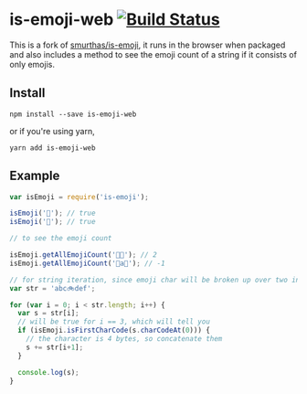 # is-emoji-web [![Build Status](https://travis-ci.org/farkob/is-emoji-web.svg?branch=master)](https://travis-ci.org/farkob/is-emoji-web)

This is a fork of [smurthas/is-emoji](https://github.com/smurthas/is-emoji), it runs in the browser when packaged and also includes a method to see the emoji count of a string if it consists of only emojis.

## Install
```npm install --save is-emoji-web```

or if you're using yarn,

 ```yarn add is-emoji-web```


## Example
```javascript
var isEmoji = require('is-emoji');

isEmoji('🌻'); // true
isEmoji('🌻'); // true

// to see the emoji count

isEmoji.getAllEmojiCount('🌻🌻'); // 2
isEmoji.getAllEmojiCount('🌻a🌻'); // -1

// for string iteration, since emoji char will be broken up over two indexes.
var str = 'abc🚲def';

for (var i = 0; i < str.length; i++) {
  var s = str[i];
  // will be true for i == 3, which will tell you
  if (isEmoji.isFirstCharCode(s.charCodeAt(0))) {
    // the character is 4 bytes, so concatenate them
    s += str[i+1];
  }

  console.log(s);
}

```
